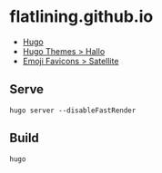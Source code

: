 # flatlining.github.io

- [Hugo](https://gohugo.io/)
- [Hugo Themes > Hallo](https://themes.gohugo.io/hallo-hugo/)
- [Emoji Favicons > Satellite](https://favicon.io/emoji-favicons/satellite/)

## Serve

```console
hugo server --disableFastRender
```

## Build

```console
hugo
```
